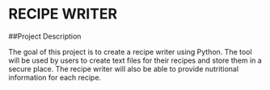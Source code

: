 # RECIPE WRITER

##Project Description

The goal of this project is to create a recipe writer using Python. The tool will be used by users to create text files for their recipes and store them in a secure place. The recipe writer will also be able to provide nutritional information for each recipe.

